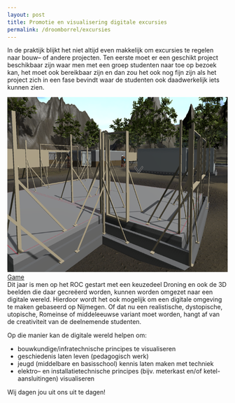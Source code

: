 ```yaml
---
layout: post
title: Promotie en visualisering digitale excursies
permalink: /droomborrel/excursies
---
```


In de praktijk blijkt het niet altijd even makkelijk om excursies te regelen naar bouw– of andere projecten. Ten eerste moet er een geschikt project beschikbaar zijn waar men met een groep studenten naar toe op bezoek kan, het moet ook bereikbaar zijn en dan zou het ook nog fijn zijn als het project zich in een fase bevindt waar de studenten ook daadwerkelijk iets kunnen zien.


<div style="float:right" class="gallery">
  <a target="_blank" href="https://technoviumunlimited.nl/">
    <img src="/assets/post/digitale-excursie/digiexcursie.png" alt="Game" width="600" height="400">
  <div class="desc">Game</div>
  </a>
</div>
Dit jaar is men op het ROC gestart met een keuzedeel Droning en ook de 3D beelden die daar gecreëerd worden, kunnen worden omgezet naar een digitale wereld. Hierdoor wordt het ook mogelijk om een digitale omgeving te maken gebaseerd op Nijmegen. Of dat nu een realistische, dystopische, utopische, Romeinse of middeleeuwse variant moet worden, hangt af van de creativiteit van de deelnemende studenten.




Op die manier kan de digitale wereld helpen om:
- bouwkundige/infratechnische principes te visualiseren
- geschiedenis laten leven (pedagogisch werk)
- jeugd (middelbare en basisschool) kennis laten maken met techniek
- elektro– en installatietechnische principes (bijv. meterkast en/of ketel-aansluitingen) visualiseren

Wij dagen jou uit ons uit te dagen!
